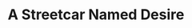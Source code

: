 ---
title: "A Streetcar Named Desire"
drama-url: "https://en.wikipedia.org/wiki/A_Streetcar_Named_Desire"
brief-introduction: "I have always depended on the kindness of strangers."
img-name: "A Streetcar Named Desire, 2014.4"
image-url: "https://upload.wikimedia.org/wikipedia/commons/e/e0/A_Streetcar_Named_Desire%2C_2014.4.jpg"
img-creator: "Gerarus"
licence: "CC BY-SA 4.0"

original-work-name: Desire line
original-work-type: was inspired by the Streetcars
original-work-year: 1920-1948
original-work-url: https://en.wikipedia.org/wiki/Streetcars_in_New_Orleans#Historic_lines
writer: "Tennessee Williams"

category: "play"
tags: "1940s, Family, Mental illness, Desire, Sexual orientation"

synopsis: "The play centers on Blanche Du Bois, dramatised in the play as a former Southern belle who, after suffering a series of personal losses, has the privilege of living in the dilapidated apartment her sister and brother-in-law rent in New Orleans.
(wikipedia 2021)"

transition: "It was Williams' most popular play and one of the most acclaimed plays of the 20th century. After the play premiered in 1947, it went on to be performed on other stages. In addition, it has been adapted into a film, an opera, a ballet and a television series. Let's enjoy the play together.
(wikipedia 2021)"

performance-date: "December 3, 1947"
performance-country: "America"
performance-city: "New York"
performance-venue: "Ethel Barrymore Theatre"
director:  "Irene Mayer Selznick"
director-img-url: "https://upload.wikimedia.org/wikipedia/commons/e/e6/Irene_Mayer_1927.jpg"
director-img-licence: "Creative Commons Public Domain Mark 1.0 License"

scriptwriter:

references: "wikipedia.org. 2021. A Streetcar Named Desire - Wikipedia. [online] Available at: <https://en.wikipedia.org/wiki/A_Streetcar_Named_Desire> [Accessed 13 December 2021]." 

music1: Varsouviana Polka
music-url: https://www.youtube.com/watch?v=BBxk6GnlWgY

music2: It's Only a Paper Moon
music-url: https://www.youtube.com/watch?v=2_uwE0WkM7Y

music3: Musics in "A Streetcar Named Desire"
music3-url: https://filmscoreclicktrack.com/we-have-created-enchantment/

layout: exhibit
---